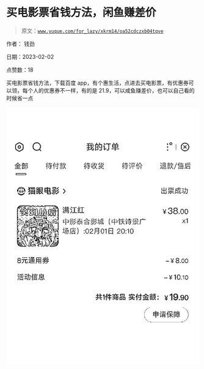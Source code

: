 # 买电影票省钱方法，闲鱼赚差价

> 原文：[`www.yuque.com/for_lazy/xkrm14/oa52cdczxb04tqve`](https://www.yuque.com/for_lazy/xkrm14/oa52cdczxb04tqve)

作者： 钱劲 

日期：2023-02-02 

点赞数：18 

买电影票省钱方法，下载百度 app，有个惠生活，点进去买电影票，有优惠券可以领，每个人的优惠券不一样，有的是 21.9，可以咸鱼赚差价，也可以自己看的时候省一点 

![](img/c9a91d7a4d37432f10a8a375a8fc8483.png)  

